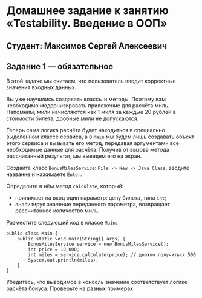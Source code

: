 # Домашнее задание к занятию «Testability. Введение в ООП»

## Студент: Максимов Сергей Алексеевич

## Задание 1 — обязательное

В этой задаче мы считаем, что пользователь вводит корректные значения входных данных.

Вы уже научились создавать классы и методы. Поэтому вам необходимо модернизировать приложение для расчёта миль. Напомним, мили начисляются как 1 миля за каждые 20 рублей в стоимости билета, дробные мили не допускаются.

Теперь сама логика расчёта будет находиться в специально выделенном классе сервиса, а в ```Main``` мы будем лишь создавать объект этого сервиса и вызывать его метод, передавая аргументами все необходимые данные для расчёта. Получив от вызова метода рассчитанный результат, мы выведем его на экран.

Создайте класс ```BonusMilesService```: ```File -> New -> Java Class```, вводите название и нажимаете ```Enter```.

Определите в нём метод ```calculate```, который:
* принимает на вход один параметр: цену билета, типа ```int```;
* анализируя значение переданного параметра, возвращает рассчитанное количество миль.

Разместите следующий код в классе ```Main```:
```declarative
public class Main {
    public static void main(String[] args) {
        BonusMilesService service = new BonusMilesService();
        int price = 10_000;
        int miles = service.calculate(price); // должно получиться 500
        System.out.println(miles);
    }
}
```
Убедитесь, что выводимое в консоль значение соответствует логике расчёта бонуса. Проверьте на разных примерах.